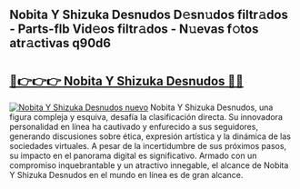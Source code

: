 ## Nobita Y Shizuka Desnudos D𝚎sn𝚞dos filtr𝚊dos - Parts-flb Vid𝚎os filtr𝚊dos - N𝚞evas f𝚘tos atr𝚊ctivas q90d6

# <h2><a href="http://mb3463e.tromn.icu/?c=Nobita+Y+Shizuka+Desnudos">🔗👉👉👉 Nobita Y Shizuka Desnudos 🔗🔗</a></h2>

[![Nobita Y Shizuka Desnudos nuevo](https://i.imgur.com/pEAQMta.gif)](http://mb3463e.tromn.icu/?c=Nobita+Y+Shizuka+Desnudos)
Nobita Y Shizuka Desnudos, una figura compleja y esquiva, desafía la clasificación directa. Su innovadora personalidad en línea ha cautivado y enfurecido a sus seguidores, generando discusiones sobre ética, expresión artística y la dinámica de las sociedades virtuales. A pesar de la incertidumbre de sus próximos pasos, su impacto en el panorama digital es significativo. Armado con un compromiso inquebrantable y un atractivo innegable, el alcance de Nobita Y Shizuka Desnudos en el mundo en línea es de gran alcance.
